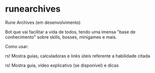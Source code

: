# runearchives
Rune Archives (em desenvolvimento)

Bot que vai facilitar a vida de todos, tendo uma imensa "base de conhecimento" sobre skills, bosses, minigames e mais.

Como usar:

rs!<skill>
Mostra guias, calculadoras e links úteis referente a habilidade citada

rs!<boss>
Mostra guia, vídeo explicativo (se disponível) e dicas